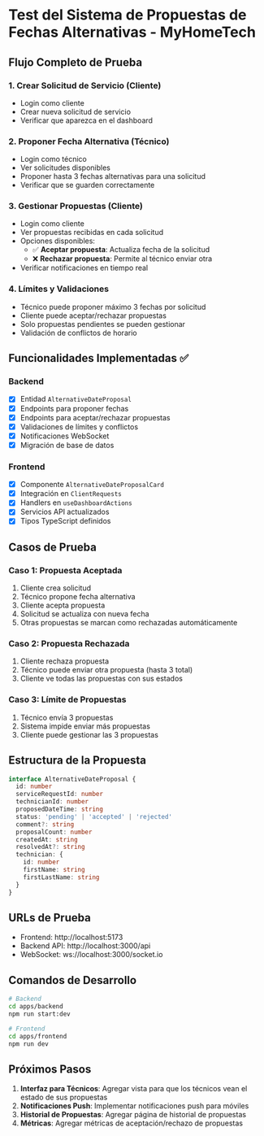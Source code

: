 # Test del Sistema de Propuestas de Fechas Alternativas - MyHomeTech

## Flujo Completo de Prueba

### 1. Crear Solicitud de Servicio (Cliente)
- Login como cliente
- Crear nueva solicitud de servicio
- Verificar que aparezca en el dashboard

### 2. Proponer Fecha Alternativa (Técnico)
- Login como técnico
- Ver solicitudes disponibles
- Proponer hasta 3 fechas alternativas para una solicitud
- Verificar que se guarden correctamente

### 3. Gestionar Propuestas (Cliente)
- Login como cliente
- Ver propuestas recibidas en cada solicitud
- Opciones disponibles:
  - ✅ **Aceptar propuesta**: Actualiza fecha de la solicitud
  - ❌ **Rechazar propuesta**: Permite al técnico enviar otra
- Verificar notificaciones en tiempo real

### 4. Límites y Validaciones
- Técnico puede proponer máximo 3 fechas por solicitud
- Cliente puede aceptar/rechazar propuestas
- Solo propuestas pendientes se pueden gestionar
- Validación de conflictos de horario

## Funcionalidades Implementadas ✅

### Backend
- [x] Entidad `AlternativeDateProposal`
- [x] Endpoints para proponer fechas
- [x] Endpoints para aceptar/rechazar propuestas
- [x] Validaciones de límites y conflictos
- [x] Notificaciones WebSocket
- [x] Migración de base de datos

### Frontend
- [x] Componente `AlternativeDateProposalCard`
- [x] Integración en `ClientRequests`
- [x] Handlers en `useDashboardActions`
- [x] Servicios API actualizados
- [x] Tipos TypeScript definidos

## Casos de Prueba

### Caso 1: Propuesta Aceptada
1. Cliente crea solicitud
2. Técnico propone fecha alternativa
3. Cliente acepta propuesta
4. Solicitud se actualiza con nueva fecha
5. Otras propuestas se marcan como rechazadas automáticamente

### Caso 2: Propuesta Rechazada
1. Cliente rechaza propuesta
2. Técnico puede enviar otra propuesta (hasta 3 total)
3. Cliente ve todas las propuestas con sus estados

### Caso 3: Límite de Propuestas
1. Técnico envía 3 propuestas
2. Sistema impide enviar más propuestas
3. Cliente puede gestionar las 3 propuestas

## Estructura de la Propuesta

```typescript
interface AlternativeDateProposal {
  id: number
  serviceRequestId: number
  technicianId: number
  proposedDateTime: string
  status: 'pending' | 'accepted' | 'rejected'
  comment?: string
  proposalCount: number
  createdAt: string
  resolvedAt?: string
  technician: {
    id: number
    firstName: string
    firstLastName: string
  }
}
```

## URLs de Prueba

- Frontend: http://localhost:5173
- Backend API: http://localhost:3000/api
- WebSocket: ws://localhost:3000/socket.io

## Comandos de Desarrollo

```bash
# Backend
cd apps/backend
npm run start:dev

# Frontend  
cd apps/frontend
npm run dev
```

## Próximos Pasos

1. **Interfaz para Técnicos**: Agregar vista para que los técnicos vean el estado de sus propuestas
2. **Notificaciones Push**: Implementar notificaciones push para móviles
3. **Historial de Propuestas**: Agregar página de historial de propuestas
4. **Métricas**: Agregar métricas de aceptación/rechazo de propuestas
